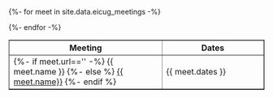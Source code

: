 <table width="100%" border="1" align="center">

<tr><th>Meeting</th><th>Dates</th></tr>

{%- for meet in site.data.eicug_meetings -%}
<tr>
<td width="60%">
{%- if meet.url=='' -%}
{{ meet.name }}
{%- else %}
<a href="{{ meet.url }}" target="_blank">{{ meet.name}}</a>
{%- endif %}
</td>
<td width="40%">
{{ meet.dates }}
</td>
</tr>
{%- endfor -%}
</table>
